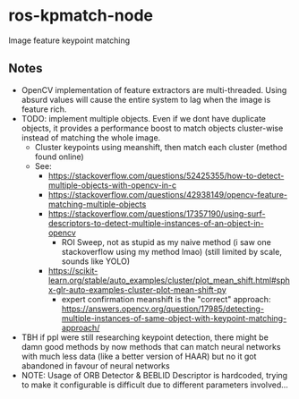 # ros-kpmatch-node

Image feature keypoint matching

## Notes

- OpenCV implementation of feature extractors are multi-threaded. Using absurd values will cause the entire system to lag when the image is feature rich.
- TODO: implement multiple objects. Even if we dont have duplicate objects, it provides a performance boost to match objects cluster-wise instead of matching the whole image.
  - Cluster keypoints using meanshift, then match each cluster (method found online)
  - See:
    - <https://stackoverflow.com/questions/52425355/how-to-detect-multiple-objects-with-opencv-in-c>
    - <https://stackoverflow.com/questions/42938149/opencv-feature-matching-multiple-objects>
    - <https://stackoverflow.com/questions/17357190/using-surf-descriptors-to-detect-multiple-instances-of-an-object-in-opencv>
      - ROI Sweep, not as stupid as my naive method (i saw one stackoverflow using my method lmao) (still limited by scale, sounds like YOLO)
    - <https://scikit-learn.org/stable/auto_examples/cluster/plot_mean_shift.html#sphx-glr-auto-examples-cluster-plot-mean-shift-py>
      - expert confirmation meanshift is the "correct" approach: <https://answers.opencv.org/question/17985/detecting-multiple-instances-of-same-object-with-keypoint-matching-approach/>
- TBH if ppl were still researching keypoint detection, there might be damn good methods by now methods that can match neural networks with much less data (like a better version of HAAR) but no it got abandoned in favour of neural networks
- NOTE: Usage of ORB Detector & BEBLID Descriptor is hardcoded, trying to make it configurable is difficult due to different parameters involved...
